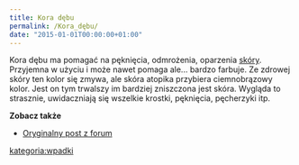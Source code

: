 ```yaml
---
title: Kora dębu
permalink: /Kora_dębu/
date: "2015-01-01T00:00:00+01:00"
---
```


Kora dębu ma pomagać na pęknięcia, odmrożenia, oparzenia [skóry](/atopedia/skóra "wikilink"). Przyjemna w użyciu i może nawet pomaga ale... bardzo farbuje. Ze zdrowej skóry ten kolor się zmywa, ale skóra atopika przybiera ciemnobrązowy kolor. Jest on tym trwalszy im bardziej zniszczona jest skóra. Wygląda to strasznie, uwidaczniają się wszelkie krostki, pęknięcia, pęcherzyki itp.

**Zobacz także**

-   [Oryginalny post z forum](http://www.atopowe.pl/forum/viewtopic.php?p=2666#2666)

[kategoria:wpadki](/atopedia/kategoria:wpadki "wikilink")